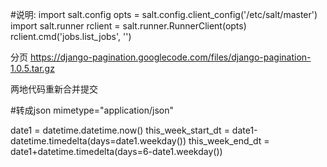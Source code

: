 #说明:
import salt.config
opts = salt.config.client_config('/etc/salt/master')
import salt.runner
rclient = salt.runner.RunnerClient(opts)
rclient.cmd('jobs.list_jobs', '')

分页
https://django-pagination.googlecode.com/files/django-pagination-1.0.5.tar.gz

两地代码重新合并提交

#转成json
mimetype="application/json"


date1 = datetime.datetime.now()
this_week_start_dt = date1-datetime.timedelta(days=date1.weekday())
this_week_end_dt = date1+datetime.timedelta(days=6-date1.weekday())